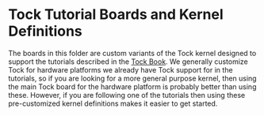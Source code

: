 Tock Tutorial Boards and Kernel Definitions
===========================================

The boards in this folder are custom variants of the Tock kernel designed to
support the tutorials described in the
[Tock Book](https://book.tockos.org/course/course). We generally customize Tock
for hardware platforms we already have Tock support for in the tutorials, so if
you are looking for a more general purpose kernel, then using the main Tock
board for the hardware platform is probably better than using these. However,
if you are following one of the tutorials then using these pre-customized
kernel definitions makes it easier to get started.
